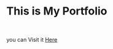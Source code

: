<h1>This is My Portfolio</h1>
<br />  
<p>you can Visit it <a href="https://ahmedhalim96.github.io/">Here</a></p>
